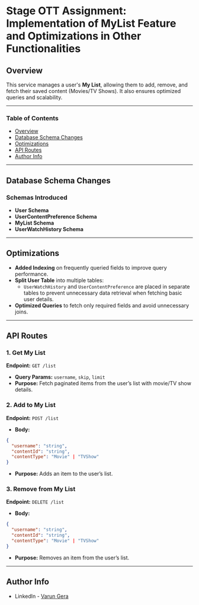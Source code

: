 # Stage OTT Assignment: Implementation of MyList Feature and Optimizations in Other Functionalities

## Overview

This service manages a user's **My List**, allowing them to add, remove, and fetch their saved content (Movies/TV Shows). It also ensures optimized queries and scalability.

---

### Table of Contents

- [Overview](#overview)
- [Database Schema Changes](#database-schema-changes)
- [Optimizations](#optimizations)
- [API Routes](#api-routes)
- [Author Info](#author-info)

---

## Database Schema Changes

### Schemas Introduced

- **User Schema**
- **UserContentPreference Schema**
- **MyList Schema**
- **UserWatchHistory Schema**

---

## Optimizations

- **Added Indexing** on frequently queried fields to improve query performance.
- **Split User Table** into multiple tables:
  - `UserWatchHistory` and `UserContentPreference` are placed in separate tables to prevent unnecessary data retrieval when fetching basic user details.
- **Optimized Queries** to fetch only required fields and avoid unnecessary joins.

---


## API Routes

### **1. Get My List**
**Endpoint:** `GET /list`
- **Query Params:** `username`, `skip`, `limit`
- **Purpose:** Fetch paginated items from the user’s list with movie/TV show details.

### **2. Add to My List**
**Endpoint:** `POST /list`
- **Body:**
```json
{
  "username": "string",
  "contentId": "string",
  "contentType": "Movie" | "TVShow"
}
```
- **Purpose:** Adds an item to the user’s list.

### **3. Remove from My List**
**Endpoint:** `DELETE /list`
- **Body:**
```json
{
  "username": "string",
  "contentId": "string",
  "contentType": "Movie" | "TVShow"
}
```
- **Purpose:** Removes an item from the user’s list.

---


## Author Info

- LinkedIn - [Varun Gera](https://www.linkedin.com/in/varun-gera-6b922718b/)

